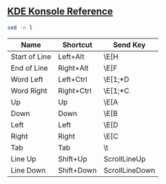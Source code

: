 [KDE Konsole Reference](https://docs.kde.org/stable5/en/konsole/konsole/konsole.pdf)
----

```bash
sed -n l
```

| Name       | Shortcut                | Send Key |
|------------|-------------------------|----------|
|Start of Line|Left+Alt|\E[H|
|End of Line|Right+Alt|\E[F|
|Word Left|Left+Ctrl|\E[1;*D|
|Word Right|Right+Ctrl|\E[1;*C|
|Up|Up|\E[A|
|Down|Down|\E[B|
|Left|Left|\E[D|
|Right|Right|\E[C|
|Tab|Tab|\t|
|Line Up|Shift+Up|ScrollLineUp|
|Line Down|Shift+Down|ScrollLineDown|
